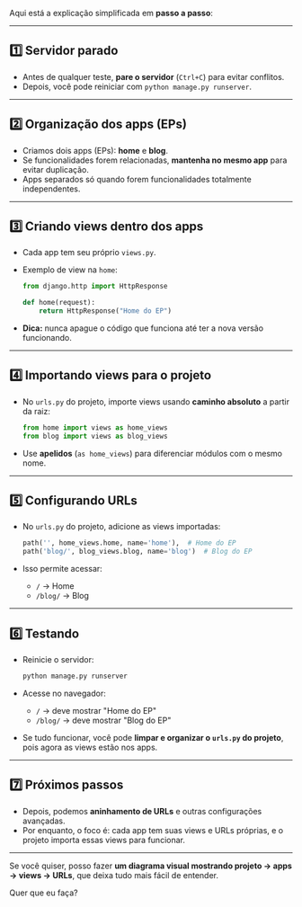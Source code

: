 Aqui está a explicação simplificada em **passo a passo**:

---

## 1️⃣ Servidor parado

* Antes de qualquer teste, **pare o servidor** (`Ctrl+C`) para evitar conflitos.
* Depois, você pode reiniciar com `python manage.py runserver`.

---

## 2️⃣ Organização dos apps (EPs)

* Criamos dois apps (EPs): **home** e **blog**.
* Se funcionalidades forem relacionadas, **mantenha no mesmo app** para evitar duplicação.
* Apps separados só quando forem funcionalidades totalmente independentes.

---

## 3️⃣ Criando views dentro dos apps

* Cada app tem seu próprio `views.py`.
* Exemplo de view na `home`:

  ```python
  from django.http import HttpResponse

  def home(request):
      return HttpResponse("Home do EP")
  ```
* **Dica:** nunca apague o código que funciona até ter a nova versão funcionando.

---

## 4️⃣ Importando views para o projeto

* No `urls.py` do projeto, importe views usando **caminho absoluto** a partir da raiz:

  ```python
  from home import views as home_views
  from blog import views as blog_views
  ```
* Use **apelidos** (`as home_views`) para diferenciar módulos com o mesmo nome.

---

## 5️⃣ Configurando URLs

* No `urls.py` do projeto, adicione as views importadas:

  ```python
  path('', home_views.home, name='home'),  # Home do EP
  path('blog/', blog_views.blog, name='blog')  # Blog do EP
  ```
* Isso permite acessar:

  * `/` → Home
  * `/blog/` → Blog

---

## 6️⃣ Testando

* Reinicie o servidor:

  ```bash
  python manage.py runserver
  ```
* Acesse no navegador:

  * `/` → deve mostrar "Home do EP"
  * `/blog/` → deve mostrar "Blog do EP"
* Se tudo funcionar, você pode **limpar e organizar o `urls.py` do projeto**, pois agora as views estão nos apps.

---

## 7️⃣ Próximos passos

* Depois, podemos **aninhamento de URLs** e outras configurações avançadas.
* Por enquanto, o foco é: cada app tem suas views e URLs próprias, e o projeto importa essas views para funcionar.

---

Se você quiser, posso fazer **um diagrama visual mostrando projeto → apps → views → URLs**, que deixa tudo mais fácil de entender.

Quer que eu faça?
